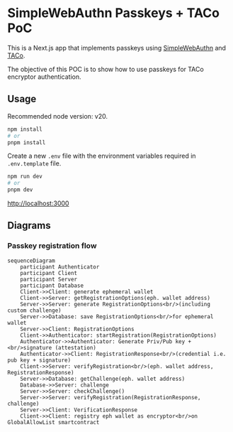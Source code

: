# SimpleWebAuthn Passkeys + TACo PoC

This is a Next.js app that implements passkeys using [SimpleWebAuthn](https://github.com/GoogleChromeLabs/simple-webauthn)
and [TACo](https://github.com/GoogleChromeLabs/taco).

The objective of this POC is to show how to use passkeys for TACo encryptor authentication.

## Usage

Recommended node version: v20.

```bash
npm install
# or
pnpm install
```

Create a new `.env` file with the environment variables required in `.env.template`
file.

```bash
npm run dev
# or
pnpm dev
```

[http://localhost:3000](http://localhost:3000)

## Diagrams

### Passkey registration flow

```mermaid
sequenceDiagram
    participant Authenticator
    participant Client
    participant Server
    participant Database
    Client->>Client: generate ephemeral wallet
    Client->>Server: getRegistrationOptions(eph. wallet address)
    Server->>Server: generate RegistrationOptions<br/>(including custom challenge)
    Server->>Database: save RegistrationOptions<br/>for ephemeral wallet
    Server->>Client: RegistrationOptions
    Client->>Authenticator: startRegistration(RegistrationOptions)
    Authenticator->>Authenticator: Generate Priv/Pub key +<br/>signature (attestation)
    Authenticator->>Client: RegistrationResponse<br/>(credential i.e. pub key + signature)
    Client->>Server: verifyRegistration<br/>(eph. wallet address, RegistrationResponse)
    Server->>Database: getChallenge(eph. wallet address)
    Database->>Server: challenge
    Server->>Server: checkChallenge()
    Server->>Server: verifyRegistration(RegistrationResponse, challenge)
    Server->>Client: VerificationResponse
    Client->>Client: registry eph wallet as encryptor<br/>on GlobalAllowList smartcontract
```
